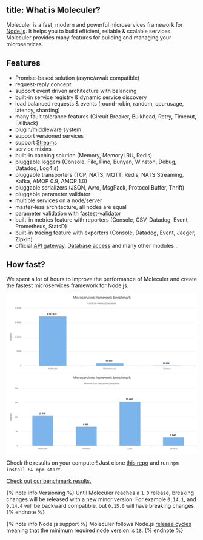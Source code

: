 title: What is Moleculer?
---
Moleculer is a fast, modern and powerful microservices framework for [Node.js](https://nodejs.org/en/). It helps you to build efficient, reliable & scalable services. Moleculer provides many features for building and managing your microservices.

## Features

- Promise-based solution (async/await compatible)
- request-reply concept
- support event driven architecture with balancing
- built-in service registry & dynamic service discovery
- load balanced requests & events (round-robin, random, cpu-usage, latency, sharding)
- many fault tolerance features (Circuit Breaker, Bulkhead, Retry, Timeout, Fallback)
- plugin/middleware system
- support versioned services
- support [Stream](https://nodejs.org/dist/latest-v10.x/docs/api/stream.html)s
- service mixins
- built-in caching solution (Memory, MemoryLRU, Redis)
- pluggable loggers (Console, File, Pino, Bunyan, Winston, Debug, Datadog, Log4js)
- pluggable transporters (TCP, NATS, MQTT, Redis, NATS Streaming, Kafka, AMQP 0.9, AMQP 1.0)
- pluggable serializers (JSON, Avro, MsgPack, Protocol Buffer, Thrift)
- pluggable parameter validator
- multiple services on a node/server
- master-less architecture, all nodes are equal
- parameter validation with [fastest-validator](https://github.com/icebob/fastest-validator)
- built-in metrics feature with reporters (Console, CSV, Datadog, Event, Prometheus, StatsD)
- built-in tracing feature with exporters (Console, Datadog, Event, Jaeger, Zipkin)
- official [API gateway](https://github.com/moleculerjs/moleculer-web), [Database access](https://github.com/moleculerjs/moleculer-db) and many other modules...

## How fast?

We spent a lot of hours to improve the performance of Moleculer and create the fastest microservices framework for Node.js.

[![Benchmark local](assets/benchmark/benchmark_local.svg)](http://cloud.highcharts.com/show/utideti)
[![Benchmark remote](assets/benchmark/benchmark_remote.svg)](http://cloud.highcharts.com/show/abyfite)

Check the results on your computer! Just clone [this repo](https://github.com/icebob/microservices-benchmark) and run `npm install && npm start`.

[Check out our benchmark results.](benchmark.html)

{% note info Versioning %}
Until Moleculer reaches a `1.0` release, breaking changes will be released with a new minor version. For example `0.14.1`, and `0.14.4` will be backward compatible, but `0.15.0` will have breaking changes.
{% endnote %}


{% note info Node.js support %}
Moleculer follows Node.js [release cycles](https://nodejs.org/en/about/releases/) meaning that the minimum required node version is `18`.
{% endnote %}
